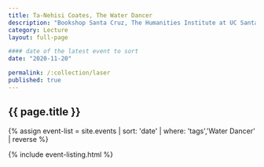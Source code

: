 ```yaml
---
title: Ta-Nehisi Coates, The Water Dancer
description: "Bookshop Santa Cruz, The Humanities Institute at UC Santa Cruz, and Marcus Books present: A virtual event with Ta-Nehisi Coates, in conversation with Adam Serwer, on Friday, November 20th, at 6:00 p.m. Pacific."
category: Lecture
layout: full-page

#### date of the latest event to sort
date: "2020-11-20"

permalink: /:collection/laser
published: true
---
```

<section id="main-content">
<div class="grid-container large">
<section class="heading">
<h2 class="underline">{{ page.title }}</h2>
</section>

<div class="events-card-list fade-out-siblings">
{% assign event-list = site.events | sort: 'date' | where: 'tags','Water Dancer' | reverse %}

{% include event-listing.html %}
